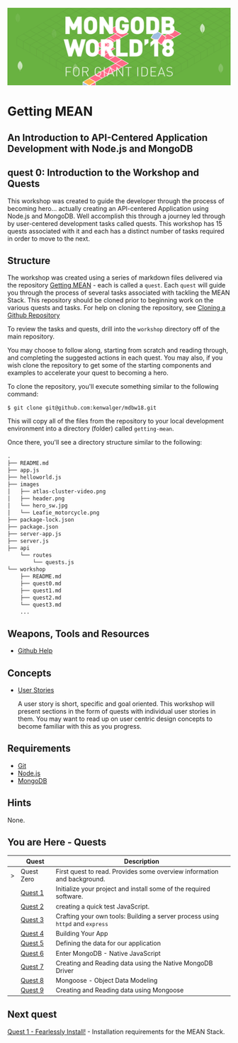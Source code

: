![MongoDB](../images/header.png "MongoDB")
# Getting MEAN
## An Introduction to API-Centered Application Development with Node.js and MongoDB

## quest 0: Introduction to the Workshop and Quests

This workshop was created to guide the developer through the process of becoming hero... actually creating an 
API-centered Application using Node.js and MongoDB.  Well accomplish this through a journey led through by user-centered 
development tasks called quests.  This workshop has 15 quests associated with it and each has a distinct number of tasks 
required in order to move to the next.

## Structure

The workshop was created using a series of markdown files delivered via the repository 
[Getting MEAN](http://github.com/kenwalger/getting-mean) - each is called a `quest`.  Each `quest` will guide you through 
the process of several tasks associated with tackling the MEAN Stack.  This repository should be cloned prior to 
beginning work on the various quests and tasks.  For help on cloning the repository, see 
[Cloning a Github Repository](https://help.github.com/articles/cloning-a-repository/)

To review the tasks and quests, drill into the `workshop` directory off of the main repository.  

You may choose to follow along, starting from scratch and reading through, and completing the suggested actions in each 
quest.  You may also, if you wish clone the repository to get some of the starting components and examples to accelerate 
your quest to becoming a hero.

To clone the repository, you'll execute something similar to the following command:

```
$ git clone git@github.com:kenwalger/mdbw18.git
```

This will copy all of the files from the repository to your local development environment into a directory (folder) 
called `getting-mean`.

Once there, you'll see a directory structure similar to the following:

<!-- todo add directory structure -->
```
.
├── README.md
├── app.js
├── helloworld.js
├── images
│   ├── atlas-cluster-video.png
│   ├── header.png
│   └── hero_sw.jpg
│   └── Leafie_motorcycle.png
├── package-lock.json
├── package.json
├── server-app.js
├── server.js
├── api
    └── routes
        └── quests.js
└── workshop
    ├── README.md
    ├── quest0.md
    ├── quest1.md
    ├── quest2.md
    └── quest3.md
    ...
```

## Weapons, Tools and Resources

* [Github Help](https://help.github.com/)

## Concepts

* [User Stories](http://google.com/?q=user%20stories)

    A user story is short, specific and goal oriented.  This workshop will present sections in the form of quests with 
    individual user stories in them.  You may want to read up on user centric design concepts to become familiar with 
    this as you progress.

## Requirements

* [Git](https://git-scm.com/book/en/v2/Getting-Started-Installing-Git)
* [Node.js](https://nodejs.org)
* [MongoDB](https://mongodb.com)

## Hints

None.

## You are Here - Quests
|  | Quest | Description |
|--|-------|-------------|
| > |Quest Zero | First quest to read.  Provides some overview information and background. |
|  |[Quest 1](./quest1.md) | Initialize your project and install some of the required software. |
|  |[Quest 2 ](./quest2.md) | creating a quick test JavaScript. |
|  |[Quest 3 ](./quest3.md) | Crafting your own tools: Building a server process using `httpd` and `express` |
|  |[Quest 4 ](./quest4.md) | Building Your App |
|  |[Quest 5 ](./quest5.md) | Defining the data for our application |
|  |[Quest 6 ](./quest6.md) | Enter MongoDB - Native JavaScript  |
|  |[Quest 7](./quest7.md) | Creating and Reading data using the Native MongoDB Driver |
|  | [Quest 8](./quest8.md) | Mongoose - Object Data Modeling |
|  | [Quest 9](./quest9.md) | Creating and Reading data using Mongoose  |



## Next quest

[Quest 1 - Fearlessly Install!](../workshop/quest1.md) - Installation requirements for the MEAN Stack.